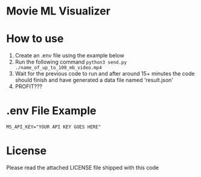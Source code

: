 # Movie ML Visualizer

# How to use
1. Create an .env file using the example below
2. Run the following command ```python3 send.py ./name_of_up_to_100_mb_video.mp4```
3. Wait for the previous code to run and after around 15+ minutes the code should finish and have generated a data file named 'result.json'
4. PROFIT???

# .env File Example
```
MS_API_KEY="YOUR API KEY GOES HERE"
```
# License
Please read the attached LICENSE file shipped with this code
